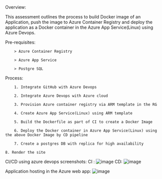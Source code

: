 Overview:  
		
  This assessment outlines the process to build Docker image of an Application, push the image to Azure Container Registry and deploy the application as a Docker container in the Azure App Service(Linux) using Azure Devops. 
 
Pre-requisites: 

        > Azure Container Registry
        
        > Azure App Service 
        
        > Postgre SQL
	
 
Process: 

        1. Integrate GitHub with Azure Devops 
        
        2. Integrate Azure Devops with Azure cloud
        
        3. Provision Azure container registry via ARM template in the RG  
        
        4. Create Azure App Service(Linux) using ARM template
        
        5. Build the Dockerfile as part of CI to create a Docker Image 
        
        6. Deploy the Docker container in Azure App Service(Linux) using the above Docker Image by CD pipeline
        
        7. Create a postgres DB with replica for high availability 
	
	8. Render the site 

CI/CD using azure devops screenshots: 
 CI : ![image](https://user-images.githubusercontent.com/48629269/172023484-456ddfa1-3252-4c61-a84a-a2d3228fed75.png)
 CD: ![image](https://user-images.githubusercontent.com/48629269/172023546-4abcbc9e-7c75-41a5-b158-43096924e7c9.png)

Application hosting in the Azure web app: 
 ![image](https://user-images.githubusercontent.com/48629269/172023639-26346bfb-eb91-462d-9820-9f3fc3bcdcd1.png)


	
        
        
        
